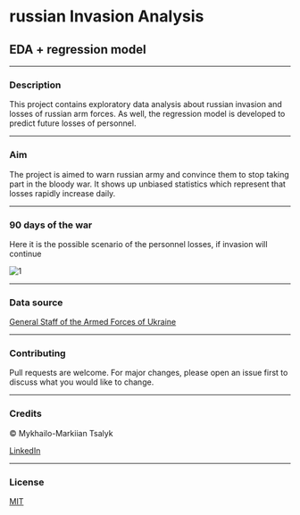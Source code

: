 # russian Invasion Analysis
## EDA + regression model
***
### Description
This project contains exploratory data analysis about russian invasion and losses of russian arm forces. As well, the regression model is developed to predict future losses of personnel.
***
### Aim
The project is aimed to warn russian army and convince them to stop taking part in the bloody war. It shows up unbiased statistics which represent that losses rapidly increase daily.
***
### 90 days of the war
Here it is the possible scenario of the personnel losses, if invasion will continue

![1](file:///Users/markiian_tsalyk/Desktop/Screenshot%202022-04-25%20at%2021.22.42%20Medium.jpeg)
***
### Data source
[General Staff of the Armed Forces of Ukraine](https://www.facebook.com/GeneralStaff.ua)
***
### Contributing
Pull requests are welcome. For major changes, please open an issue first to discuss what you would like to change.
***
### Credits
© Mykhailo-Markiian Tsalyk

[LinkedIn](https://www.linkedin.com/in/markiian-tsalyk-193758224/)
***
### License
[MIT](https://github.com/Tsalyk/russianInvasionAnalysis/blob/main/LICENSE)